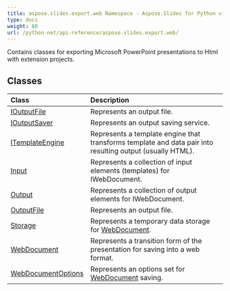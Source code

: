 ```yaml
---
title: aspose.slides.export.web Namespace - Aspose.Slides for Python via .NET - API Reference
type: docs
weight: 80
url: /python-net/api-reference/aspose.slides.export.web/
---
```



Contains classes for exporting Microsoft PowerPoint presentations to Html with extension projects.

## **Classes**
|**Class**|**Description**|
| :- | :- |
|[IOutputFile](/python-net/api-reference/aspose.slides.export.web/ioutputfile/)|Represents an output file.|
|[IOutputSaver](/python-net/api-reference/aspose.slides.export.web/ioutputsaver/)|Represents an output saving service.|
|[ITemplateEngine](/python-net/api-reference/aspose.slides.export.web/itemplateengine/)|Represents a template engine that transforms template and data pair into resulting output (usually HTML).|
|[Input](/python-net/api-reference/aspose.slides.export.web/input/)|Represents a collection of input elements (templates) for IWebDocument.|
|[Output](/python-net/api-reference/aspose.slides.export.web/output/)|Represents a collection of output elements for IWebDocument.|
|[OutputFile](/python-net/api-reference/aspose.slides.export.web/outputfile/)|Represents an output file.|
|[Storage](/python-net/api-reference/aspose.slides.export.web/storage/)|Represents a temporary data storage for [WebDocument](/python-net/api-reference/aspose.slides.export.web/webdocument/).|
|[WebDocument](/python-net/api-reference/aspose.slides.export.web/webdocument/)|Represents a transition form of the presentation for saving into a web format.|
|[WebDocumentOptions](/python-net/api-reference/aspose.slides.export.web/webdocumentoptions/)|Represents an options set for [WebDocument](/python-net/api-reference/aspose.slides.export.web/webdocument/) saving.|
